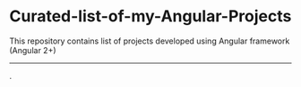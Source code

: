 # Curated-list-of-my-Angular-Projects
This repository contains list of projects developed using Angular framework (Angular 2+)
<hr>
.
